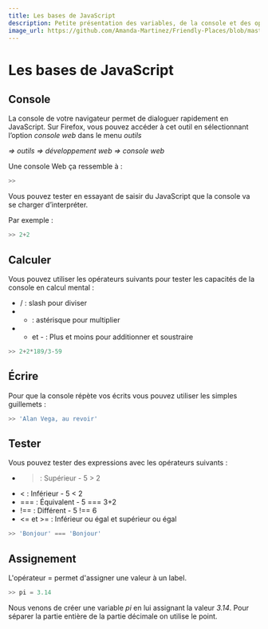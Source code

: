 ```yaml
---
title: Les bases de JavaScript
description: Petite présentation des variables, de la console et des opérateurs.
image_url: https://github.com/Amanda-Martinez/Friendly-Places/blob/master/fiches/img/variable.jpg?raw=true
---
```

# Les bases de JavaScript

## Console
La console de votre navigateur permet de dialoguer rapidement en JavaScript. Sur Firefox, vous pouvez accéder à cet outil en sélectionnant l’option *console web* dans le menu *outils*

*=> outils => développement web => console web*

Une console Web ça ressemble à :
```javascript
>>
```

Vous pouvez tester en essayant de saisir du JavaScript que la console va se charger d’interpréter.

Par exemple :
```javascript
>> 2+2
```

## Calculer
Vous pouvez utiliser les opérateurs suivants pour tester les capacités de la console en calcul mental :
- / : slash pour diviser
- * : astérisque pour multiplier
- + et - : Plus et moins pour additionner et soustraire

```javascript
>> 2+2*189/3-59
```

## Écrire
Pour que la console répète vos écrits vous pouvez utiliser les simples guillemets :

```javascript
>> 'Alan Vega, au revoir'
```

## Tester
Vous pouvez tester des expressions avec les opérateurs suivants :
- > : Supérieur - 5 > 2
- < : Inférieur - 5 < 2
- === : Équivalent - 5 === 3+2
- !== : Différent - 5 !== 6
- <= et >= : Inférieur ou égal et supérieur ou égal

```javascript
>> 'Bonjour' === 'Bonjour'
```

## Assignement
L'opérateur = permet d'assigner une valeur à un label.

```javascript
>> pi = 3.14
```

Nous venons de créer une variable *pi* en lui assignant la valeur *3.14*. Pour séparer la partie entière de la partie décimale on utilise le point.


